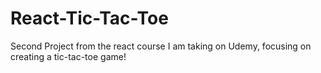 # React-Tic-Tac-Toe
Second Project from the react course I am taking on Udemy, focusing on creating a tic-tac-toe game!
